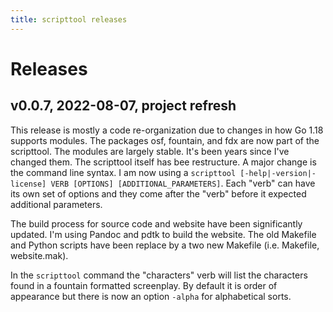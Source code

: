 ```yaml
---
title: scripttool releases
---
```


Releases
========

v0.0.7, 2022-08-07, project refresh
-----------------------------------

This release is mostly a code re-organization due to changes in how Go 1.18 supports modules. The packages osf, fountain, and fdx are now part of the scripttool. The modules are largely stable. It's been years since I've changed them.  The scripttool itself has bee restructure. A major change is the command line syntax. I am now using a `scripttool [-help|-version|-license] VERB [OPTIONS] [ADDITIONAL_PARAMETERS]`.  Each  "verb" can have its own set of options and  they come after the "verb" before it expected additional parameters.  

The build process for source code and website have been significantly updated. I'm using Pandoc and pdtk to build the website. The old Makefile and Python scripts have been replace by a two new Makefile (i.e. Makefile, website.mak). 

In the `scripttool` command the "characters" verb will list the characters found in a fountain formatted screenplay. By default it is order of appearance but there is now an option `-alpha` for alphabetical sorts. 

